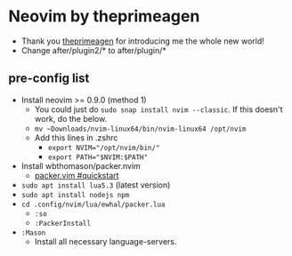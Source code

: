 # Neovim by theprimeagen

- Thank you [theprimeagen](https://www.youtube.com/@ThePrimeTimeagen) for introducing me the whole new world!
- Change after/plugin2/* to after/plugin/*

## pre-config list
- Install neovim >= 0.9.0 (method 1)
  - You could just do `sudo snap install nvim --classic`. If this doesn't work, do the below.
  - `mv ~Downloads/nvim-linux64/bin/nvim-linux64 /opt/nvim`
  - Add this lines in .zshrc
    - `export NVIM="/opt/nvim/bin/"`
    - `export PATH="$NVIM:$PATH"`
- Install wbthomason/packer.nvim
  - [packer.vim #quickstart](https://github.com/wbthomason/packer.nvim#quickstart) 
- `sudo apt install lua5.3` (latest version)
- `sudo apt install nodejs npm`
- `cd .config/nvim/lua/ewhal/packer.lua`
  - `:so`
  - `:PackerInstall`
- `:Mason`
  - Install all necessary language-servers.  
